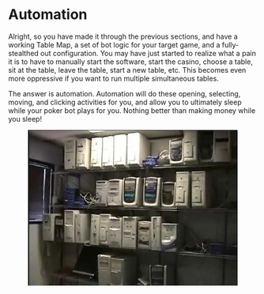 # Automation<span id="cha:Automation" label="cha:Automation"></span>

Alright, so you have made it through the previous sections, and have a
working Table Map, a set of bot logic for your target game, and a
fully-stealthed out configuration. You may have just started to realize
what a pain it is to have to manually start the software, start the
casino, choose a table, sit at the table, leave the table, start a new
table, etc. This becomes even more oppressive if you want to run
multiple simultaneous tables.

The answer is automation. Automation will do these opening, selecting,
moving, and clicking activities for you, and allow you to ultimately
sleep while your poker bot plays for you. Nothing better than making
money while you sleep!

<figure>
<img src="Images/OH_Zippy_2005.JPG" />
</figure>

